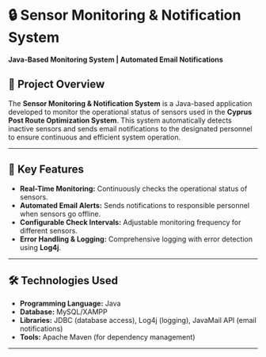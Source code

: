 # 🔒 Sensor Monitoring & Notification System

**Java-Based Monitoring System | Automated Email Notifications**

## 📖 Project Overview

The **Sensor Monitoring & Notification System** is a Java-based application developed to monitor the operational status of sensors used in the **Cyprus Post Route Optimization System**. This system automatically detects inactive sensors and sends email notifications to the designated personnel to ensure continuous and efficient system operation.

---

## 🔧 Key Features

- **Real-Time Monitoring:** Continuously checks the operational status of sensors.  
- **Automated Email Alerts:** Sends notifications to responsible personnel when sensors go offline.  
- **Configurable Check Intervals:** Adjustable monitoring frequency for different sensors.  
- **Error Handling & Logging:** Comprehensive logging with error detection using **Log4j**.

---

## 🛠️ Technologies Used

- **Programming Language:** Java  
- **Database:** MySQL/XAMPP  
- **Libraries:** JDBC (database access), Log4j (logging), JavaMail API (email notifications)  
- **Tools:** Apache Maven (for dependency management)

---
